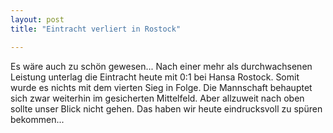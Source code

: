 ```yaml
---
layout: post
title: "Eintracht verliert in Rostock"

---
```


Es wäre auch zu schön gewesen... Nach einer mehr als durchwachsenen Leistung unterlag die Eintracht heute mit 0:1 bei Hansa Rostock. Somit wurde es nichts mit dem vierten Sieg in Folge. Die Mannschaft behauptet sich zwar weiterhin im gesicherten Mittelfeld. Aber allzuweit nach oben sollte unser Blick nicht gehen. Das haben wir heute eindrucksvoll zu spüren bekommen...


